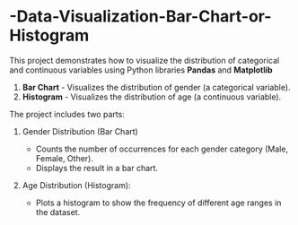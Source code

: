 # -Data-Visualization-Bar-Chart-or-Histogram

This project demonstrates how to visualize the distribution of categorical and continuous variables using Python libraries **Pandas** and **Matplotlib**
1. **Bar Chart** - Visualizes the distribution of gender (a categorical variable).
2. **Histogram** - Visualizes the distribution of age (a continuous variable).

The project includes two parts:
1. Gender Distribution (Bar Chart)
   - Counts the number of occurrences for each gender category (Male, Female, Other).
   - Displays the result in a bar chart.

2.  Age Distribution (Histogram):
    - Plots a histogram to show the frequency of different age ranges in the dataset.

